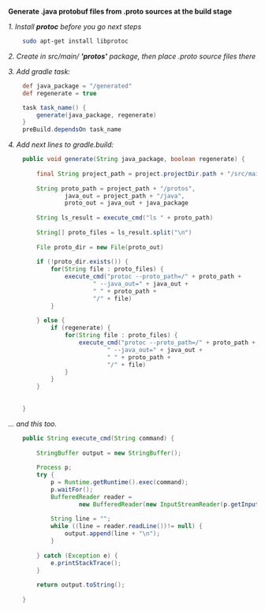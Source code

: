 **Generate .java protobuf files from .proto sources at the build stage**

_1. Install **protoc** before you go next steps_

```bash
    sudo apt-get install libprotoc
```
    
_2. Create in src/main/ **'protos'** package, then place .proto source files there_

_3. Add gradle task:_

```groovy 
    def java_package = "/generated"
    def regenerate = true
```
```java
    task task_name() {
        generate(java_package, regenerate)
    }
    preBuild.dependsOn task_name
```
    
_4. Add next lines to gradle.build:_

```java
    public void generate(String java_package, boolean regenerate) {
    
        final String project_path = project.projectDir.path + "/src/main"
    
        String proto_path = project_path + "/protos",
                java_out = project_path + "/java",
                proto_out = java_out + java_package
    
        String ls_result = execute_cmd("ls " + proto_path)
    
        String[] proto_files = ls_result.split("\n")
    
        File proto_dir = new File(proto_out)
    
        if (!proto_dir.exists()) {
            for(String file : proto_files) {
                execute_cmd("protoc --proto_path=/" + proto_path +
                        " --java_out=" + java_out +
                        " " + proto_path +
                        "/" + file)
            }
    
        } else {
            if (regenerate) {
                for(String file : proto_files) {
                    execute_cmd("protoc --proto_path=/" + proto_path +
                            " --java_out=" + java_out +
                            " " + proto_path +
                            "/" + file)
                }
            }
        }
    
    
    }
```

_... and this too._

```java
    public String execute_cmd(String command) {
    
        StringBuffer output = new StringBuffer();
    
        Process p;
        try {
            p = Runtime.getRuntime().exec(command);
            p.waitFor();
            BufferedReader reader =
                    new BufferedReader(new InputStreamReader(p.getInputStream()));
    
            String line = "";
            while ((line = reader.readLine())!= null) {
                output.append(line + "\n");
            }
    
        } catch (Exception e) {
            e.printStackTrace();
        }
    
        return output.toString();
    
    }
```